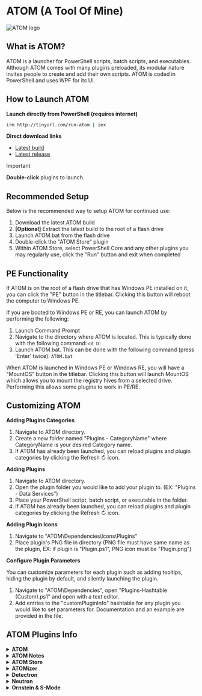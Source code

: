 # ATOM (A Tool Of Mine)

<picture>
  <source media="(prefers-color-scheme: dark)" srcset="ATOM/Dependencies/Icons/ATOM%20Logo%20(Light).png">
  <source media="(prefers-color-scheme: light)" srcset="ATOM/Dependencies/Icons/ATOM%20Logo%20(Dark).png">
  <img alt="ATOM logo" src="ATOM/Dependencies/Icons/ATOM%20Logo%20(Light).png"> <!-- Fallback for browsers that do not support picture -->
</picture>

## What is ATOM?
ATOM is a launcher for PowerShell scripts, batch scripts, and executables. Although ATOM comes with many plugins preloaded, its modular nature invites people to create and add their own scripts.
ATOM is coded in PowerShell and uses WPF for its UI.

## How to Launch ATOM
**Launch directly from PowerShell (requires internet)**
```sh
irm http://tinyurl.com/run-atom | iex
```

**Direct download links**
- [Latest build](https://github.com/SkylerWallace/ATOM/archive/refs/heads/main.zip)
- [Latest release](https://github.com/SkylerWallace/ATOM/releases/latest/download/ATOM.zip)

> [!IMPORTANT]
> **Double-click** plugins to launch.

## Recommended Setup
Below is the recommended way to setup ATOM for continued use:
1. Download the latest ATOM build
2. **[Optional]** Extract the latest build to the root of a flash drive
3. Launch ATOM.bat from the flash drive
4. Double-click the "ATOM Store" plugin
5. Within ATOM Store, select PowerShell Core and any other plugins you may regularly use, click the "Run" button and exit when completed

## PE Functionality
If ATOM is on the root of a flash drive that has Windows PE installed on it, you can click the "PE" button in the titlebar.
Clicking this button will reboot the computer to Windows PE.

If you are booted to Windows PE or RE, you can launch ATOM by performing the following:
1. Launch Command Prompt
2. Navigate to the directory where ATOM is located. This is typically done with the following command:
   ```cd D:```
3. Launch ATOM.bat. This can be done with the following command (press 'Enter' twice):
   ```ATOM.bat```

When ATOM is launched in Windows PE or Windows RE, you will have a "MountOS" button in the titlebar.
Clicking this button will launch MountOS which allows you to mount the registry hives from a selected drive.
Performing this allows some plugins to work in PE/RE.

## Customizing ATOM
**Adding Plugins Categories**

1. Navigate to ATOM directory.
2. Create a new folder named "Plugins - CategoryName" where CategoryName is your desired Category name.
3. If ATOM has already been launched, you can reload plugins and plugin categories by clicking the Refresh ↻ icon.

**Adding Plugins**

1. Navigate to ATOM directory.
2. Open the plugin folder you would like to add your plugin to. (EX: "Plugins - Data Services")
3. Place your PowerShell script, batch script, or executable in the folder.
4. If ATOM has already been launched, you can reload plugins and plugin categories by clicking the Refresh ↻ icon.

**Adding Plugin Icons**

1. Navigate to "ATOM\Dependencies\Icons\Plugins"
2. Place plugin's PNG file in directory (PNG file must have same name as the plugin, EX: if plugin is "Plugin.ps1", PNG icon must be "Plugin.png")

**Configure Plugin Parameters**

You can customize parameters for each plugin such as adding tooltips, hiding the plugin by default, and silently launching the plugin.

1. Navigate to "ATOM\Dependencies", open "Plugins-Hashtable (Custom).ps1" and open with a text editor.
2. Add entries to the "customPluginInfo" hashtable for any plugin you would like to set parameters for. Documentation and an example are provided in the file.

## ATOM Plugins Info
<details><summary><b>ATOM</b></summary>

  **The star of the show!**
  
  ![img](.github/assets/ATOM%20image.png)
</details>

<details><summary><b>ATOM Notes</b></summary>

  **Take notes as you repair a computer**
  - Type notes in the "Notes field", initials in the "Initials" field
  - Once both fields are filled, click the + button or press 'Enter'
  - Right-click a saved note to delete it

  ![img](.github/assets/ATOM%20Notes%20image.png)
</details>

<details><summary><b>ATOM Store</b></summary>

  **Download portable programs**
  - Downloaded programs are stored in the "Programs" folder in the same directory as ATOM
  - If a program is downloaded from the ATOM Store, ATOM will launch the equivalent plugin using ATOM Store's downloaded copy of the program

  ![img](.github/assets/ATOM%20Store%20image.png)
</details>

<details><summary><b>ATOMizer</b></summary>

  **Update & format flash drives**
  - Drive options
    - "ATOM" updates ATOM installation on root of drive
    - "Merge" merges data onto root of drive
    - "Format" formats drive to FAT32 and then merges data
  - File options
    - "Download" downloads latest stable ATOM from GitHub (only works when "ATOM" drive option is selected)
    - "Browse" opens explorer window to manually select a ZIP or ISO file
  - Multiple drives can be selected using **Ctrl + Left-Click** and **Shift + Left-Click**

  ![img](.github/assets/ATOMizer%20image.png)
</details>

<details><summary><b>Detectron</b></summary>

  **Detect & remove bloatware, adware, and other malicious programs + optimize telemetry & performance**
  
  ![img](.github/assets/Detectron%20image.png)
</details>

<details><summary><b>Neutron</b></summary>

  **New computer setup suite: customizations, timezone, and programs**
  - Neutron will download programs via Winget, Chocolatey, and direct URL
    - If Winget installation fails then use Chocolatey, if Chocolatey fails then use direct URL (it's redundant!)

  ![img](.github/assets/Neutron%20image.png)
</details>

<details><summary><b>Ornstein & S-Mode</b></summary>

  **Disable S-Mode on computers without having to use a Microsoft Account (yes, you can use a local account!)**
  - Before you can run ATOM (and this plugin) on S-Mode computers, you must disable 'driver signature enforcement'
    https://www.tenforums.com/tutorials/156602-how-enable-disable-driver-signature-enforcement-windows-10-a.html

  ![img](.github/assets/Ornstein%20&%20S-Mode%20image.png)
</details>